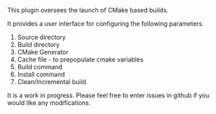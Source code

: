This plugin oversees the launch of CMake based builds.

It provides a user interface for configuring the following parameters.

1. Source directory
2. Build directory
3. CMake Generator
4. Cache file - to prepopulate cmake variables
5. Build command
6. Install command
7. Clean/Incremental build

It is a work in progress. Please feel free to enter issues in github if you would like any modifications.

